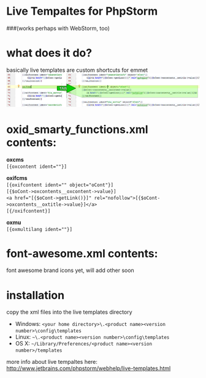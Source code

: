 # Live Tempaltes for PhpStorm
###(works perhaps with WebStorm, too)

# what does it do?
basically live templates are custom shortcuts for emmet  
![demo](https://raw.githubusercontent.com/vanilla-thunder/OXID-gimmicks-for-PhpStorm/master/live_templates/screenshot.png)

# oxid_smarty_functions.xml contents:

**oxcms**  
`[{oxcontent ident=""}]`

**oxifcms**  
`[{oxifcontent ident="" object="oCont"}]`  
`[{$oCont->oxcontents__oxcontent->value}]`  
`<a href="[{$oCont->getLink()}]" rel="nofollow">[{$oCont->oxcontents__oxtitle->value}]</a>`  
`[{/oxifcontent}]`

**oxmu**  
`[{oxmultilang ident=""}]`

# font-awesome.xml contents:
 font awesome brand icons yet, will add other soon

# installation
copy the xml files into the live templates directory
- Windows: `<your home directory>\.<product name><version number>\config\templates`
- Linux: `~\.<product name><version number>\config\templates`
- OS X: `~/Library/Preferences/<product name><version number>/templates`

more info about live tempaltes here:
http://www.jetbrains.com/phpstorm/webhelp/live-templates.html
